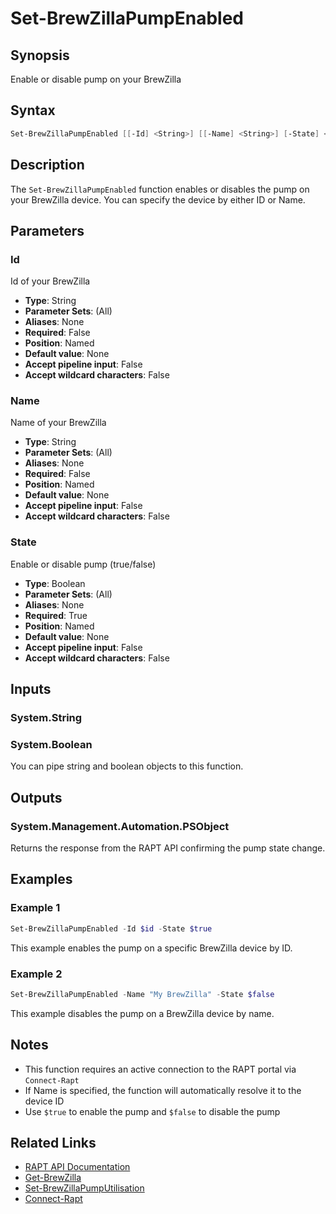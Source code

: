# Set-BrewZillaPumpEnabled

## Synopsis

Enable or disable pump on your BrewZilla

## Syntax

```powershell
Set-BrewZillaPumpEnabled [[-Id] <String>] [[-Name] <String>] [-State] <Boolean>
```

## Description

The `Set-BrewZillaPumpEnabled` function enables or disables the pump on your BrewZilla device. You can specify the device by either ID or Name.

## Parameters

### Id

Id of your BrewZilla

- **Type**: String
- **Parameter Sets**: (All)
- **Aliases**: None
- **Required**: False
- **Position**: Named
- **Default value**: None
- **Accept pipeline input**: False
- **Accept wildcard characters**: False

### Name

Name of your BrewZilla

- **Type**: String
- **Parameter Sets**: (All)
- **Aliases**: None
- **Required**: False
- **Position**: Named
- **Default value**: None
- **Accept pipeline input**: False
- **Accept wildcard characters**: False

### State

Enable or disable pump (true/false)

- **Type**: Boolean
- **Parameter Sets**: (All)
- **Aliases**: None
- **Required**: True
- **Position**: Named
- **Default value**: None
- **Accept pipeline input**: False
- **Accept wildcard characters**: False

## Inputs

### System.String

### System.Boolean

You can pipe string and boolean objects to this function.

## Outputs

### System.Management.Automation.PSObject

Returns the response from the RAPT API confirming the pump state change.

## Examples

### Example 1

```powershell
Set-BrewZillaPumpEnabled -Id $id -State $true
```

This example enables the pump on a specific BrewZilla device by ID.

### Example 2

```powershell
Set-BrewZillaPumpEnabled -Name "My BrewZilla" -State $false
```

This example disables the pump on a BrewZilla device by name.

## Notes

- This function requires an active connection to the RAPT portal via `Connect-Rapt`
- If Name is specified, the function will automatically resolve it to the device ID
- Use `$true` to enable the pump and `$false` to disable the pump

## Related Links

- [RAPT API Documentation](https://api.rapt.io/index.html)
- [Get-BrewZilla](Get-BrewZilla.md)
- [Set-BrewZillaPumpUtilisation](Set-BrewZillaPumpUtilisation.md)
- [Connect-Rapt](Connect-Rapt.md)
